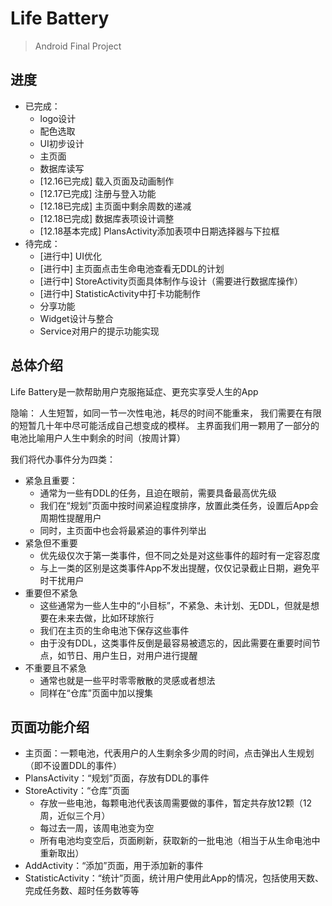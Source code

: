 # Life Battery

> Android Final Project

## 进度

- 已完成：
  - logo设计
  - 配色选取
  - UI初步设计
  - 主页面
  - 数据库读写
  - [12.16已完成] 载入页面及动画制作
  - [12.17已完成] 注册与登入功能
  - [12.18已完成] 主页面中剩余周数的递减
  - [12.18已完成] 数据库表项设计调整
  - [12.18基本完成] PlansActivity添加表项中日期选择器与下拉框
- 待完成：
  - [进行中] UI优化
  - [进行中] 主页面点击生命电池查看无DDL的计划
  - [进行中] StoreActivity页面具体制作与设计（需要进行数据库操作）
  - [进行中] StatisticActivity中打卡功能制作
  - 分享功能
  - Widget设计与整合
  - Service对用户的提示功能实现

## 总体介绍

Life Battery是一款帮助用户克服拖延症、更充实享受人生的App

隐喻：
人生短暂，如同一节一次性电池，耗尽的时间不能重来，
我们需要在有限的短暂几十年中尽可能活成自己想变成的模样。
主界面我们用一颗用了一部分的电池比喻用户人生中剩余的时间（按周计算）

我们将代办事件分为四类：
- 紧急且重要：
  - 通常为一些有DDL的任务，且迫在眼前，需要具备最高优先级
  - 我们在“规划”页面中按时间紧迫程度排序，放置此类任务，设置后App会周期性提醒用户
  - 同时，主页面中也会将最紧迫的事件列举出
- 紧急但不重要
  - 优先级仅次于第一类事件，但不同之处是对这些事件的超时有一定容忍度
  - 与上一类的区别是这类事件App不发出提醒，仅仅记录截止日期，避免平时干扰用户
- 重要但不紧急
  - 这些通常为一些人生中的“小目标”，不紧急、未计划、无DDL，但就是想要在未来去做，比如环球旅行
  - 我们在主页的生命电池下保存这些事件
  - 由于没有DDL，这类事件反倒是最容易被遗忘的，因此需要在重要时间节点，如节日、用户生日，对用户进行提醒
- 不重要且不紧急
  - 通常也就是一些平时零零散散的灵感或者想法
  - 同样在“仓库”页面中加以搜集

## 页面功能介绍

- 主页面：一颗电池，代表用户的人生剩余多少周的时间，点击弹出人生规划（即不设置DDL的事件）
- PlansActivity：“规划”页面，存放有DDL的事件
- StoreActivity：“仓库”页面
  - 存放一些电池，每颗电池代表该周需要做的事件，暂定共存放12颗（12周，近似三个月）
  - 每过去一周，该周电池变为空
  - 所有电池均变空后，页面刷新，获取新的一批电池（相当于从生命电池中重新取出）
- AddActivity：“添加”页面，用于添加新的事件
- StatisticActivity：“统计”页面，统计用户使用此App的情况，包括使用天数、完成任务数、超时任务数等等
